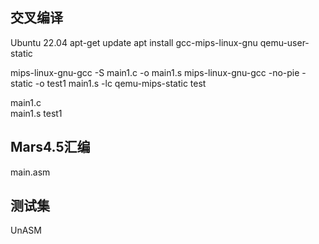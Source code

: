 ## 交叉编译
Ubuntu 22.04
apt-get update
apt install gcc-mips-linux-gnu qemu-user-static

mips-linux-gnu-gcc -S main1.c -o main1.s
mips-linux-gnu-gcc -no-pie -static -o test1 main1.s -lc
qemu-mips-static test

main1.c  
main1.s
test1

## Mars4.5汇编

main.asm

##  测试集

UnASM
